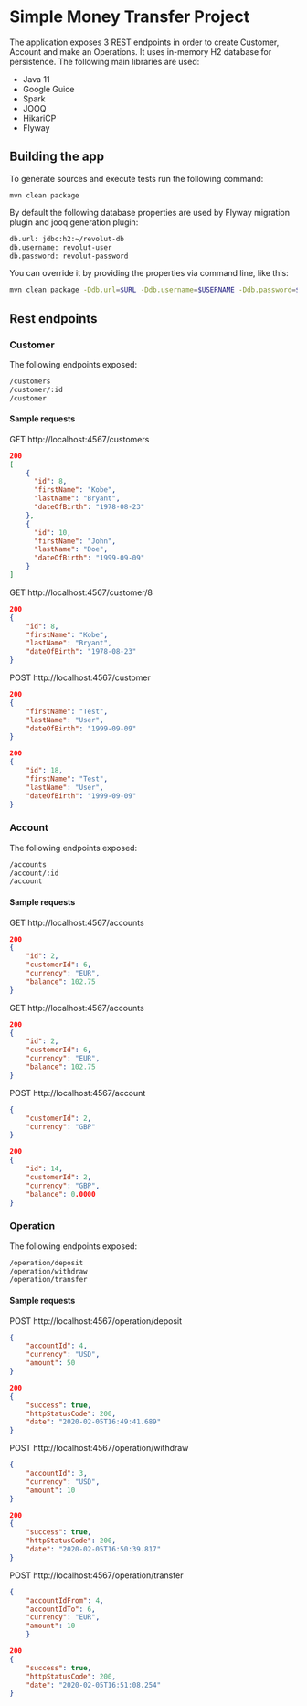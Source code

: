 # Simple Money Transfer Project

The application exposes 3 REST endpoints in order to create Customer, Account and make an Operations. It uses in-memory H2 database for persistence.
The following main libraries are used:
* Java 11
* Google Guice
* Spark
* JOOQ
* HikariCP
* Flyway

## Building the app

To generate sources and execute tests run the following command:
```$java
mvn clean package
```

By default the following database properties are used by Flyway migration plugin and jooq generation plugin:
```bash
db.url: jdbc:h2:~/revolut-db
db.username: revolut-user
db.password: revolut-password
```

You can override it by providing the properties via command line, like this:

```bash
mvn clean package -Ddb.url=$URL -Ddb.username=$USERNAME -Ddb.password=$PASSWORD
```

## Rest endpoints

### Customer

The following endpoints exposed:
```bash
/customers
/customer/:id
/customer
```

#### Sample requests
GET http://localhost:4567/customers
```json
200
[
    {
      "id": 8,
      "firstName": "Kobe",
      "lastName": "Bryant",
      "dateOfBirth": "1978-08-23"
    },
    {
      "id": 10,
      "firstName": "John",
      "lastName": "Doe",
      "dateOfBirth": "1999-09-09"
    }
]
```

GET http://localhost:4567/customer/8
```json
200
{
    "id": 8,
    "firstName": "Kobe",
    "lastName": "Bryant",
    "dateOfBirth": "1978-08-23"
}
```

POST http://localhost:4567/customer
```json
200
{
    "firstName": "Test",
    "lastName": "User",
    "dateOfBirth": "1999-09-09"
}
```
```json
200
{
    "id": 18,
    "firstName": "Test",
    "lastName": "User",
    "dateOfBirth": "1999-09-09"
}
```

### Account 

The following endpoints exposed:
```bash
/accounts
/account/:id
/account
```
#### Sample requests
GET http://localhost:4567/accounts
```json
200
{
    "id": 2,
    "customerId": 6,
    "currency": "EUR",
    "balance": 102.75
}
```

GET http://localhost:4567/accounts
```json
200
{
    "id": 2,
    "customerId": 6,
    "currency": "EUR",
    "balance": 102.75
}
```

POST http://localhost:4567/account
```json
{
    "customerId": 2,
    "currency": "GBP"
}
```
```json
200
{
    "id": 14,
    "customerId": 2,
    "currency": "GBP",
    "balance": 0.0000
}
```

### Operation

The following endpoints exposed:
```bash
/operation/deposit
/operation/withdraw
/operation/transfer
```
#### Sample requests
POST http://localhost:4567/operation/deposit
```json
{
    "accountId": 4,
    "currency": "USD",
    "amount": 50
}
```
```json
200
{
    "success": true,
    "httpStatusCode": 200,
    "date": "2020-02-05T16:49:41.689"
}
```

POST http://localhost:4567/operation/withdraw
```json
{
    "accountId": 3,
    "currency": "USD",
    "amount": 10
}
```
```json
200
{
    "success": true,
    "httpStatusCode": 200,
    "date": "2020-02-05T16:50:39.817"
}
```
POST http://localhost:4567/operation/transfer
```json
{
    "accountIdFrom": 4,
    "accountIdTo": 6,
    "currency": "EUR",
    "amount": 10
    }
```
```json
200
{
    "success": true,
    "httpStatusCode": 200,
    "date": "2020-02-05T16:51:08.254"
}
```